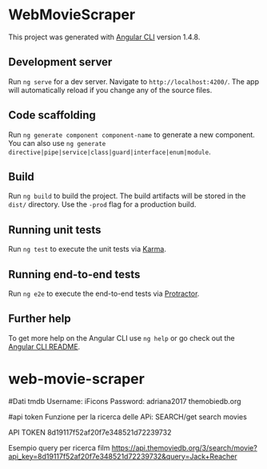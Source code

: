 # WebMovieScraper

This project was generated with [Angular CLI](https://github.com/angular/angular-cli) version 1.4.8.

## Development server

Run `ng serve` for a dev server. Navigate to `http://localhost:4200/`. The app will automatically reload if you change any of the source files.

## Code scaffolding

Run `ng generate component component-name` to generate a new component. You can also use `ng generate directive|pipe|service|class|guard|interface|enum|module`.

## Build

Run `ng build` to build the project. The build artifacts will be stored in the `dist/` directory. Use the `-prod` flag for a production build.

## Running unit tests

Run `ng test` to execute the unit tests via [Karma](https://karma-runner.github.io).

## Running end-to-end tests

Run `ng e2e` to execute the end-to-end tests via [Protractor](http://www.protractortest.org/).

## Further help

To get more help on the Angular CLI use `ng help` or go check out the [Angular CLI README](https://github.com/angular/angular-cli/blob/master/README.md).

# web-movie-scraper

#Dati tmdb
Username: iFicons
Password: adriana2017
themobiedb.org

#api token
Funzione per la ricerca delle APi: 
SEARCH/get search movies

API TOKEN 8d19117f52af20f7e348521d72239732

Esempio query per ricerca film
https://api.themoviedb.org/3/search/movie?api_key=8d19117f52af20f7e348521d72239732&query=Jack+Reacher